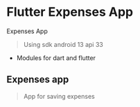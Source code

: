 # Flutter Expenses App
Expenses App 
 > Using sdk android 13 api 33
 - Modules for dart and flutter
## Expenses app
 > App for saving expenses
